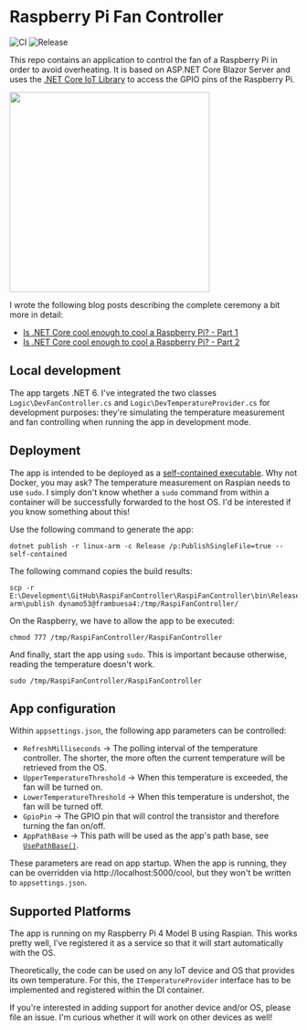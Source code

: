 # Raspberry Pi Fan Controller

![CI](https://github.com/mu88/RaspiFanController/workflows/CI/badge.svg)
![Release](https://github.com/mu88/RaspiFanController/workflows/Release/badge.svg)

This repo contains an application to control the fan of a Raspberry Pi in order to avoid overheating. It is based on ASP.NET Core Blazor Server and uses the [.NET Core IoT Library](https://github.com/dotnet/iot) to access the GPIO pins of the Raspberry Pi.

<img src="https://mu88.github.io/public/post_assets/200424_Raspi_Fan_Controller/Image1.jpg" width="350" />

I wrote the following blog posts describing the complete ceremony a bit more in detail:

* [Is .NET Core cool enough to cool a Raspberry Pi? - Part 1](https://mu88.github.io/2020/04/24/Raspi-Fan-Controller_p1)
* [Is .NET Core cool enough to cool a Raspberry Pi? - Part 2](https://mu88.github.io/2020/04/24/Raspi-Fan-Controller_p1)


## Local development

The app targets .NET 6. I've integrated the two classes `Logic\DevFanController.cs` and `Logic\DevTemperatureProvider.cs` for development purposes: they're simulating the temperature measurement and fan controlling when running the app in development mode.


## Deployment

The app is intended to be deployed as a [self-contained executable](https://docs.microsoft.com/en-us/dotnet/core/deploying/#publish-self-contained). Why not Docker, you may ask? The temperature measurement on Raspian needs to use `sudo`. I simply don't know whether a `sudo` command from within a container will be successfully forwarded to the host OS. I'd be interested if you know something about this!

Use the following command to generate the app:
```
dotnet publish -r linux-arm -c Release /p:PublishSingleFile=true --self-contained
```

The following command copies the build results:
```
scp -r E:\Development\GitHub\RaspiFanController\RaspiFanController\bin\Release\net6.0\linux-arm\publish dynamo53@frambuesa4:/tmp/RaspiFanController/
```

On the Raspberry, we have to allow the app to be executed:
```
chmod 777 /tmp/RaspiFanController/RaspiFanController
```

And finally, start the app using `sudo`. This is important because otherwise, reading the temperature doesn't work.
```
sudo /tmp/RaspiFanController/RaspiFanController
```


## App configuration

Within `appsettings.json`, the following app parameters can be controlled:

* `RefreshMilliseconds` → The polling interval of the temperature controller. The shorter, the more often the current temperature will be retrieved from the OS.
* `UpperTemperatureThreshold` → When this temperature is exceeded, the fan will be turned on.
* `LowerTemperatureThreshold` → When this temperature is undershot, the fan will be turned off.
* `GpioPin` → The GPIO pin that will control the transistor and therefore turning the fan on/off.
* `AppPathBase` → This path will be used as the app's path base, see [`UsePathBase()`](https://docs.microsoft.com/en-us/dotnet/api/microsoft.aspnetcore.builder.usepathbaseextensions.usepathbase?f1url=https%3A%2F%2Fmsdn.microsoft.com%2Fquery%2Fdev16.query%3FappId%3DDev16IDEF1%26l%3DEN-US%26k%3Dk(Microsoft.AspNetCore.Builder.UsePathBaseExtensions.UsePathBase);k(DevLang-csharp)%26rd%3Dtrue%26f%3D255%26MSPPError%3D-2147217396&view=aspnetcore-3.1).

These parameters are read on app startup. When the app is running, they can be overridden via http://localhost:5000/cool, but they won't be written to `appsettings.json`.


## Supported Platforms

The app is running on my Raspberry Pi 4 Model B using Raspian. This works pretty well, I've registered it as a service so that it will start automatically with the OS.

Theoretically, the code can be used on any IoT device and OS that provides its own temperature. For this, the `ITemperatureProvider` interface has to be implemented and registered within the DI container.

If you're interested in adding support for another device and/or OS, please file an issue. I'm curious whether it will work on other devices as well!